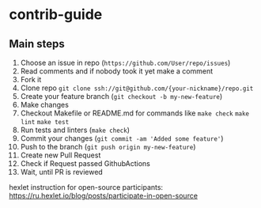 # contrib-guide

## Main steps

1. Choose an issue in repo (`https://github.com/User/repo/issues`)
2. Read comments and if nobody took it yet make a comment
3. Fork it
4. Clone repo ```git clone ssh://git@github.com/{your-nickname}/repo.git```
5. Create your feature branch (`git checkout -b my-new-feature`)
6. Make changes
7. Checkout Makefile or README.md for commands like `make check` `make lint` `make test`
8. Run tests and linters (`make check`)
10. Commit your changes (`git commit -am 'Added some feature'`)
11. Push to the branch (`git push origin my-new-feature`)
12. Create new Pull Request
13. Check if Request passed GithubActions
14. Wait, until PR is reviewed

hexlet instruction for open-source participants: \
https://ru.hexlet.io/blog/posts/participate-in-open-source
